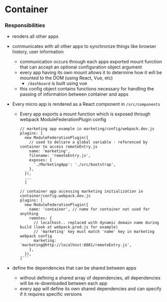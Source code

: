 # Container

### Responsibilities
- renders all other apps
- communicates with all other apps to synchronize things like browser history, user information
  - communication occurs through each apps exported mount function that can accept an optional configuration object argument
  - every app having its own mount allows it to determine how it will be mounted to the DOM (using React, Vue, etc)
    - `/dashboard` is built using vue
  - this config object contains functions necessary for handling the passing of information between container and apps

- Every micro app is rendered as a React component in `/src/components`
  - Every app exports a mount function which is exposed through webpack ModuleFederationPlugin config

    ```
    // marketing app example in marketing/config/webpack.dev.js
    plugins: [
      new ModuleFederationPlugin({
        // used to delcare a global variable - referenced by container to access remoteEntry.js
        name: 'marketing', 
        filename: 'remoteEntry.js',
        exposes: {
          './MarketingApp': './src/bootstrap',
        },
      }),
      ...
      ]
      
    // container app accessing marketing initialization in container/config.webpack.dev.js
    plugins: [
      new ModuleFederationPlugin({
        name: 'container', // name for container not used for anything
        remotes: {
          // localhost.. replaced with dynamic domain name during build (look at webpack.prod.js for example)
          // 'marketing' key must match 'name' key in marketing webpack config
          marketing: 'marketing@http://localhost:8081/remoteEntry.js',
        },
      }),
    ]```
    
- define the dependencies that can be shared between apps
  - without defining a shared array of dependencies, all dependencies will be re-downloaded between each app
  - every app will define its own shared dependencies and can specify if it requires specific versions
